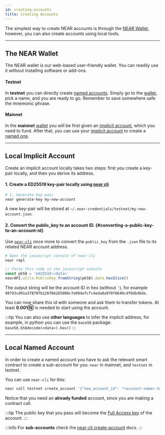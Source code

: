 ```yaml
---
id: creating-accounts
title: Creating Accounts
---
```

The simplest way to create NEAR accounts is through the [NEAR Wallet](https://mynearwallet.com/), however, you can also create
accounts using local tools.

---

## The NEAR Wallet
The NEAR wallet is our web-based user-friendly wallet. You can readily use it without installing software or add-ons.

#### Testnet
In **testnet** you can directly create [named accounts](account-id.md#named-accounts). Simply go to the [wallet](https://testnet.mynearwallet.com/create),
pick a name, and you are ready to go. Remember to save somewhere safe the mnemonic phrase.

#### Mainnet
In the **mainnet** [wallet](https://mynearwallet.com/) you will be first given an [implicit account](account-id.md#implicit-accounts-implicit-accounts), which you need to fund. After
that, you can use your [implicit account](account-id.md#implicit-accounts-implicit-accounts) to create a [named one](account-id.md#named-accounts).

---

## Local Implicit Account
Create an implicit account locally takes two steps: first you create a key-pair locally, and then you derive its address.

#### 1. Create a ED25519 key-pair locally using [near cli](../../../4.tools/cli.md)

```bash
# 1. Generate key pair
near generate-key my-new-account
```

A new key-pair will be stored at `~/.near-credentials/testnet/my-new-account.json`.

#### 2. Convert the public_key to an account ID. {#converting-a-public-key-to-an-account-id}
Use [`near-cli`](../../../4.tools/cli.md) once more to convert the `public_key` from the `.json` file to its related NEAR account address.

```bash
# Open the javascript console of near-cli
near repl
```

```javascript
// Paste this code in the javascript console
const pk58 = 'ed25519:<data>'
nearAPI.utils.PublicKey.fromString(pk58).data.hexSlice()
```

The output string will be the account ID in hex (without `'`), for example `98793cd91a3f870fb126f66285808c7e094afcfc4eda8a970f6648cdf0dbd6de`.

You can now share this id with someone and ask them to transfer tokens. At least **0.001Ⓝ** is needed to start using the account.

:::tip
You can also use **other languages** to infer the implicit address, for example, in python you can use the `base58` package: `base58.b58decode(<data>).hex()`
:::

---

## Local Named Account
In order to create a named account you have to ask the relevant smart contract to create a sub-account for you: `near` in mainnet, and `testnet` in testnet.

You can use `near-cli` for this:

```bash
near call testnet create_account '{"new_account_id": "<account-name>.testnet", "new_public_key": "ed25519:<data>"}' --deposit 0.00182 --accountId <account-with-funds>
```

Notice that you need an **already funded** account, since you are making a contract call.

:::tip
The public key that you pass will become the [Full Access key](access-keys.md#full-access-keys-full-access-keys) of the account.
:::

:::info
For **sub-accounts** check the [near-cli create-account](../../../4.tools/cli.md#near-create-account-near-create-account) docs.
:::
